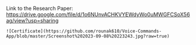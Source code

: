 Link to the Research Paper: https://drive.google.com/file/d/1o6NUnvACHKVYEWdyWo0uMWGFCSoX56ag/view?usp=sharing
```
![Certificate](https://github.com/rounak610/Voice-Commands-App/blob/master/Screenshot%202023-09-08%20223243.jpg?raw=true)
```
